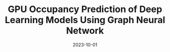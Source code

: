 ---
title: "GPU Occupancy Prediction of Deep Learning Models Using Graph Neural Network"
collection: publications
permalink: /publication/paper001
date: 2023-10-01
venue: "The 25th IEEE International Conference on Cluster Computing (Cluster 2023)"
---